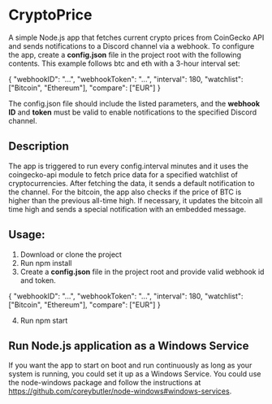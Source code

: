 
# CryptoPrice
A simple Node.js app that fetches current crypto prices from CoinGecko API and sends notifications to a Discord channel via a webhook. 
To configure the app, create a **config.json** file in the project root with the following contents. This example follows btc and eth with a 3-hour interval set:

{
  "webhookID": "...",
  "webhookToken": "...",
  "interval": 180,
  "watchlist": ["Bitcoin", "Ethereum"],
  "compare": ["EUR"]
}

The config.json file should include the listed parameters, and the __webhook ID__ and __token__ must be valid to enable notifications to the specified Discord channel.

## Description
The app is triggered to run every config.interval minutes and it uses the coingecko-api module to fetch price data for a specified watchlist of cryptocurrencies. After fetching the data, it sends a default notification to the channel.
For the bitcoin, the app also checks if the price of BTC is higher than the previous all-time high. If necessary, it updates the bitcoin all time high and sends a special notification with an embedded message.

## Usage:

1. Download or clone the project
2. Run npm install
3. Create a **config.json** file in the project root and provide valid webhook id and token.

{
  "webhookID": "...",
  "webhookToken": "...",
  "interval": 180,
  "watchlist": ["Bitcoin", "Ethereum"],
  "compare": ["EUR"]
}

4. Run npm start

## Run Node.js application as a Windows Service

If you want the app to start on boot and run continuously as long as your system is running, you could set it up as a Windows Service.
You could use the node-windows package and follow the instructions at https://github.com/coreybutler/node-windows#windows-services.